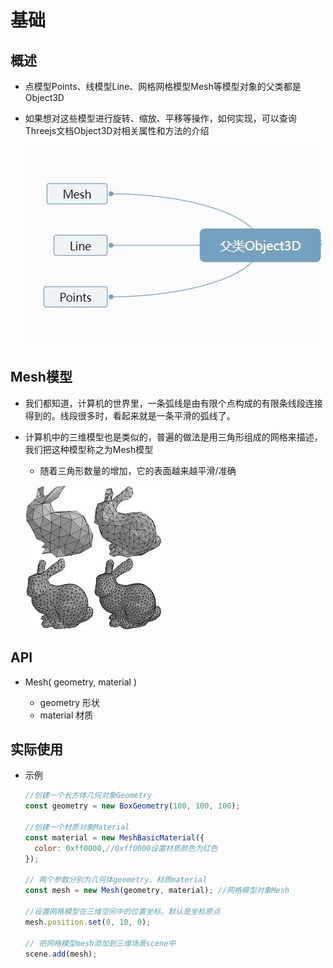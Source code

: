 # 基础

## 概述

+ 点模型Points、线模型Line、网格网格模型Mesh等模型对象的父类都是Object3D
+ 如果想对这些模型进行旋转、缩放、平移等操作，如何实现，可以查询Threejs文档Object3D对相关属性和方法的介绍

  ![父类object](images/父类object.jpg)

## Mesh模型

+ 我们都知道，计算机的世界里，一条弧线是由有限个点构成的有限条线段连接得到的。线段很多时，看起来就是一条平滑的弧线了。
+ 计算机中的三维模型也是类似的，普遍的做法是用三角形组成的网格来描述，我们把这种模型称之为Mesh模型

  + 随着三角形数量的增加，它的表面越来越平滑/准确

  ![Mesh模型](images/Mesh模型.jpg)

## API

+ Mesh( geometry, material )

  + geometry 形状
  + material 材质

## 实际使用

+ 示例

  ```js
  //创建一个长方体几何对象Geometry
  const geometry = new BoxGeometry(100, 100, 100);

  //创建一个材质对象Material
  const material = new MeshBasicMaterial({
    color: 0xff0000,//0xff0000设置材质颜色为红色
  });

  // 两个参数分别为几何体geometry、材质material
  const mesh = new Mesh(geometry, material); //网格模型对象Mesh

  //设置网格模型在三维空间中的位置坐标，默认是坐标原点
  mesh.position.set(0, 10, 0);

  // 把网格模型mesh添加到三维场景scene中
  scene.add(mesh);
  ```
